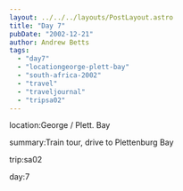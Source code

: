 ```yaml
---
layout: ../../../layouts/PostLayout.astro
title: "Day 7"
pubDate: "2002-12-21"
author: Andrew Betts
tags: 
  - "day7"
  - "locationgeorge-plett-bay"
  - "south-africa-2002"
  - "travel"
  - "traveljournal"
  - "tripsa02"
---
```


location:George / Plett. Bay

summary:Train tour, drive to Plettenburg Bay

trip:sa02

day:7
